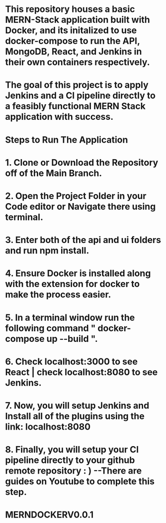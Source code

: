 # This repository houses a basic MERN-Stack application built with Docker, and its initalized to use docker-compose to run the API, MongoDB, React, and Jenkins in their own containers respectively.

# The goal of this project is to apply Jenkins and a CI pipeline directly to a feasibly functional MERN Stack application with success. 

# Steps to Run The Application

# 1. Clone or Download the Repository off of the Main Branch. 
# 2. Open the Project Folder in your Code editor or Navigate there using terminal. 
# 3. Enter both of the api and ui folders and run npm install.
# 4. Ensure Docker is installed along with the extension for docker to make the process easier.
# 5. In a terminal window run the following command " docker-compose up --build ".
# 6. Check localhost:3000 to see React | check localhost:8080 to see Jenkins.
# 7. Now, you will setup Jenkins and Install all of the plugins using the link:  localhost:8080
# 8. Finally, you will setup your CI pipeline directly to your github remote repository : ) --There are guides on Youtube to complete this step.

# MERNDOCKERV0.0.1
